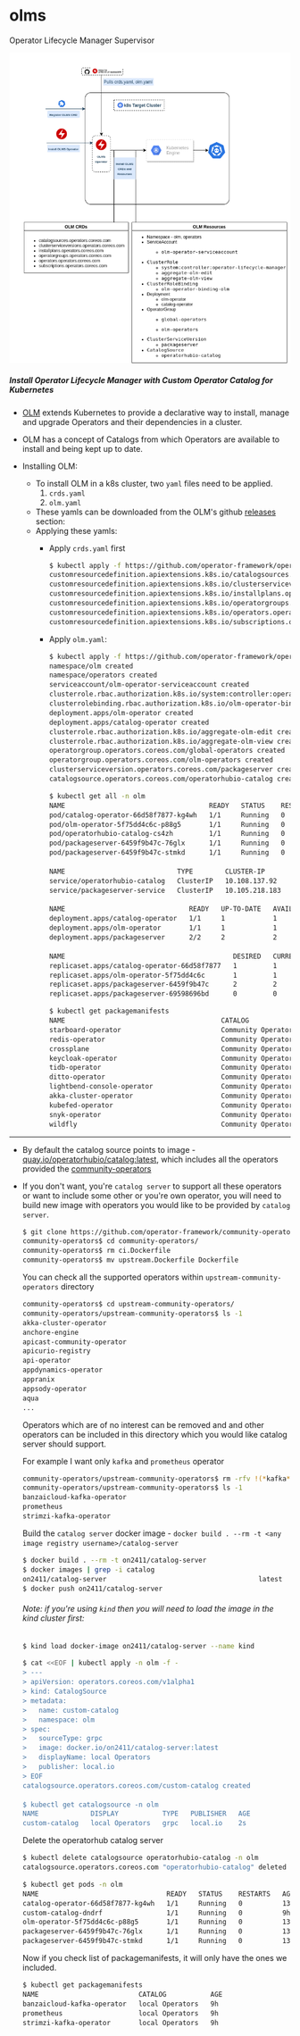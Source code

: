 # olms
Operator Lifecycle Manager Supervisor

![olms architecture diagram](./docs/static/olms_architecture_diagram.png)


##### Install Operator Lifecycle Manager with Custom Operator Catalog for Kubernetes

- [OLM](https://github.com/operator-framework/operator-lifecycle-manager) extends Kubernetes to provide a declarative way to install, manage and upgrade Operators and their dependencies in a cluster.

- OLM has a concept of Catalogs from which Operators are available to install and being kept up to date.

- Installing OLM:
    - To install OLM in a k8s cluster, two `yaml` files need to be applied.
      1. `crds.yaml`
      2. `olm.yaml`
    - These yamls can be downloaded from the OLM's github [releases](https://github.com/operator-framework/operator-lifecycle-manager/releases) section:  
    - Applying these yamls:
      - Apply `crds.yaml` first
        ```bash
        $ kubectl apply -f https://github.com/operator-framework/operator-lifecycle-manager/releases/download/0.16.1/crds.yaml
        customresourcedefinition.apiextensions.k8s.io/catalogsources.operators.coreos.com created
        customresourcedefinition.apiextensions.k8s.io/clusterserviceversions.operators.coreos.com created
        customresourcedefinition.apiextensions.k8s.io/installplans.operators.coreos.com created
        customresourcedefinition.apiextensions.k8s.io/operatorgroups.operators.coreos.com created
        customresourcedefinition.apiextensions.k8s.io/operators.operators.coreos.com created
        customresourcedefinition.apiextensions.k8s.io/subscriptions.operators.coreos.com created
        ```
      - Apply `olm.yaml`:
        ```bash
        $ kubectl apply -f https://github.com/operator-framework/operator-lifecycle-manager/releases/download/0.16.1/olm.yaml
        namespace/olm created
        namespace/operators created
        serviceaccount/olm-operator-serviceaccount created
        clusterrole.rbac.authorization.k8s.io/system:controller:operator-lifecycle-manager created
        clusterrolebinding.rbac.authorization.k8s.io/olm-operator-binding-olm created
        deployment.apps/olm-operator created
        deployment.apps/catalog-operator created
        clusterrole.rbac.authorization.k8s.io/aggregate-olm-edit created
        clusterrole.rbac.authorization.k8s.io/aggregate-olm-view created
        operatorgroup.operators.coreos.com/global-operators created
        operatorgroup.operators.coreos.com/olm-operators created
        clusterserviceversion.operators.coreos.com/packageserver created
        catalogsource.operators.coreos.com/operatorhubio-catalog created
        ```
        
        ```bash
        $ kubectl get all -n olm
        NAME                                    READY   STATUS    RESTARTS   AGE
        pod/catalog-operator-66d58f7877-kg4wh   1/1     Running   0          155m
        pod/olm-operator-5f75dd4c6c-p88g5       1/1     Running   0          155m
        pod/operatorhubio-catalog-cs4zh         1/1     Running   0          153m
        pod/packageserver-6459f9b47c-76glx      1/1     Running   0          152m
        pod/packageserver-6459f9b47c-stmkd      1/1     Running   0          153m
        
        NAME                            TYPE        CLUSTER-IP       EXTERNAL-IP   PORT(S)     AGE
        service/operatorhubio-catalog   ClusterIP   10.108.137.92    <none>        50051/TCP   153m
        service/packageserver-service   ClusterIP   10.105.218.183   <none>        5443/TCP    153m
        
        NAME                               READY   UP-TO-DATE   AVAILABLE   AGE
        deployment.apps/catalog-operator   1/1     1            1           155m
        deployment.apps/olm-operator       1/1     1            1           155m
        deployment.apps/packageserver      2/2     2            2           153m
        
        NAME                                          DESIRED   CURRENT   READY   AGE
        replicaset.apps/catalog-operator-66d58f7877   1         1         1       155m
        replicaset.apps/olm-operator-5f75dd4c6c       1         1         1       155m
        replicaset.apps/packageserver-6459f9b47c      2         2         2       153m
        replicaset.apps/packageserver-69598696bd      0         0         0       153m

        ```
        
        ```bash
        $ kubectl get packagemanifests
        NAME                                       CATALOG               AGE
        starboard-operator                         Community Operators   160m
        redis-operator                             Community Operators   160m
        crossplane                                 Community Operators   160m
        keycloak-operator                          Community Operators   160m
        tidb-operator                              Community Operators   160m
        ditto-operator                             Community Operators   160m
        lightbend-console-operator                 Community Operators   160m
        akka-cluster-operator                      Community Operators   160m
        kubefed-operator                           Community Operators   160m
        snyk-operator                              Community Operators   160m
        wildfly                                    Community Operators   160m

        ```
    
---    
    
- By default the catalog source points to image - [quay.io/operatorhubio/catalog:latest](https://quay.io/repository/operatorhubio/catalog?tag=latest&tab=tags), which includes all the operators provided the [community-operators](https://github.com/operator-framework/community-operators/tree/master/upstream-community-operators)

- If you don't want, you're `catalog server` to support all these operators or want to include some other or you're own operator, you will need to build new image with operators you would like to be provided by `catalog server`.  
  ```bash
  $ git clone https://github.com/operator-framework/community-operators.git
  community-operators$ cd community-operators/
  community-operators$ rm ci.Dockerfile
  community-operators$ mv upstream.Dockerfile Dockerfile
  ```
  
  You can check all the supported operators within `upstream-community-operators` directory
  
  ```bash
  community-operators$ cd upstream-community-operators/
  community-operators/upstream-community-operators$ ls -1
  akka-cluster-operator
  anchore-engine
  apicast-community-operator
  apicurio-registry
  api-operator
  appdynamics-operator
  appranix
  appsody-operator
  aqua
  ...
  ```
  Operators which are of no interest can be removed and and other operators can be included in this directory which you would like catalog server should support.
  
  For example I want only `kafka` and `prometheus` operator
  ```bash
  community-operators/upstream-community-operators$ rm -rfv !(*kafka*|"prometheus")
  community-operators/upstream-community-operators$ ls -1
  banzaicloud-kafka-operator
  prometheus
  strimzi-kafka-operator
  ```
  
  Build the `catalog server` docker image - `docker build . --rm -t <any image registry username>/catalog-server`
  ```bash
  $ docker build . --rm -t on2411/catalog-server
  $ docker images | grep -i catalog
  on2411/catalog-server                                      latest                   06a973f1b90e        About a minute ago   43.6MB
  $ docker push on2411/catalog-server  
  ```
  
  ###### Note: if you're using `kind` then you will need to load the image in the kind cluster first:
  ```bash
  $ kind load docker-image on2411/catalog-server --name kind
  ```
  
  ```bash
  $ cat <<EOF | kubectl apply -n olm -f -
  > ---
  > apiVersion: operators.coreos.com/v1alpha1
  > kind: CatalogSource
  > metadata:
  >   name: custom-catalog
  >   namespace: olm
  > spec:
  >   sourceType: grpc
  >   image: docker.io/on2411/catalog-server:latest
  >   displayName: local Operators
  >   publisher: local.io
  > EOF
  catalogsource.operators.coreos.com/custom-catalog created

  $ kubectl get catalogsource -n olm
  NAME             DISPLAY           TYPE   PUBLISHER   AGE
  custom-catalog   local Operators   grpc   local.io    2s

  ```
  
  Delete the operatorhub catalog server
  ```bash
  $ kubectl delete catalogsource operatorhubio-catalog -n olm
  catalogsource.operators.coreos.com "operatorhubio-catalog" deleted
  ```
  
  ```bash
  $ kubectl get pods -n olm
  NAME                                READY   STATUS    RESTARTS   AGE
  catalog-operator-66d58f7877-kg4wh   1/1     Running   0          13h
  custom-catalog-dndrf                1/1     Running   0          9h
  olm-operator-5f75dd4c6c-p88g5       1/1     Running   0          13h
  packageserver-6459f9b47c-76glx      1/1     Running   0          13h
  packageserver-6459f9b47c-stmkd      1/1     Running   0          13h

  ```
  
  Now if you check list of packagemanifests, it will only have the ones we included.
  ```bash
  $ kubectl get packagemanifests 
  NAME                         CATALOG           AGE
  banzaicloud-kafka-operator   local Operators   9h
  prometheus                   local Operators   9h
  strimzi-kafka-operator       local Operators   9h

  ```